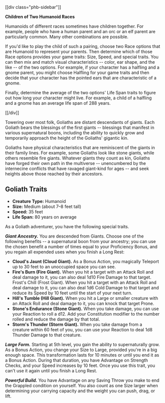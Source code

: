 [[div class="phb-sidebar"]]

**Children of Two Humanoid Races**

Humanoids of different races sometimes have children together. For example, people who have a human parent and an orc or an elf parent are particularly common. Many other combinations are possible.

If you'd like to play the child of such a pairing, choose two Race options that are Humanoid to represent your parents. Then determine which of those Race options provides your game traits: Size, Speed, and special traits. You can then mix and match visual characteristics -- color, ear shape, and the like -- of the two options. For example, if your character has a halfling and a gnome parent, you might choose Halfling for your game traits and then decide that your character has the pointed ears that are characteristic of a gnome.

Finally, determine the average of the two options' Life Span traits to figure out how long your character might live. For example, a child of a halfling and a gnome has an average life span of 288 years.

[[/div]]

Towering over most folk, Goliaths are distant descendants of giants. Each Goliath bears the blessings of the first giants -- blessings that manifest in various supernatural boons, including the ability to quickly grow and temporarily approach the height of the Goliaths' gigantic kin.

Goliaths have physical characteristics that are reminiscent of the giants in their family lines. For example, some Goliaths look like stone giants, while others resemble fire giants. Whatever giants they count as kin, Goliaths have forged their own path in the multiverse -- unencumbered by the internecine conflicts that have ravaged giant-kind for ages -- and seek heights above those reached by their ancestors.

## Goliath Traits

* **Creature Type:** Humanoid
* **Size:** Medium (about 7–8 feet tall)
* **Speed:** 35 feet
* **Life Span:** 80 years on average

As a Goliath adventurer, you have the following special traits.

***Giant Ancestry.*** You are descended from Giants. Choose one of the following benefits -- a supernatural boon from your ancestry; you can use the chosen benefit a number of times equal to your Proficiency Bonus, and you regain all expended uses when you finish a Long Rest:

* **Cloud's Jaunt (Cloud Giant).** As a Bonus Action, you magically Teleport up to 30 feet to an unoccupied space you can see.
* **Fire's Burn (Fire Giant).** When you hit a target with an Attack Roll and deal damage to it, you can also deal 1d10 Fire Damage to that target. Frost's Chill (Frost Giant). When you hit a target with an Attack Roll and deal damage to it, you can also deal 1d6 Cold Damage to that target and reduce its Speed by 10 feet until the start of your next turn.
* **Hill's Tumble (Hill Giant).** When you hit a Large or smaller creature with an Attack Roll and deal damage to it, you can knock that target Prone.
* **Stone's Endurance (Stone Giant).** When you take damage, you can use your Reaction to roll a d12. Add your Constitution modifier to the number rolled and reduce the damage by that total.
* **Storm's Thunder (Storm Giant).** When you take damage from a creature within 60 feet of you, you can use your Reaction to deal 1d8 Thunder Damage to that creature.

***Large Form.*** Starting at 5th level, you gain the ability to supernaturally grow. As a Bonus Action, you change your Size to Large, provided you're in a big enough space. This transformation lasts for 10 minutes or until you end it as a Bonus Action. During that duration, you have Advantage on Strength Checks, and your Speed increases by 10 feet. Once you use this trait, you can't use it again until you finish a Long Rest.

***Powerful Build.*** You have Advantage on any Saving Throw you make to end the Grappled condition on yourself. You also count as one Size larger when determining your carrying capacity and the weight you can push, drag, or lift.